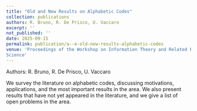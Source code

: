```yaml
---
title: "Old and New Results on Alphabetic Codes"
collection: publications
authors: R. Bruno, R. De Prisco, U. Vaccaro
excerpt: ''
not_published: ''
date: 2025-09-15
permalink: publication/a--e-old-new-results-alphabetic-codes
venue: 'Proceedings of the Workshop on Information Theory and Related Fields, Lectures Notes in Computer
Science'
---
```

Authors: R. Bruno, R. De Prisco, U. Vaccaro

We survey the literature on alphabetic codes, discussing motivations, applications, and the most important results in the area. We
also present results that have not yet appeared in the literature, and we give a list of open problems in the area.
